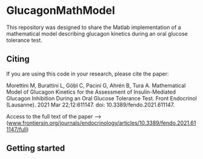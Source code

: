 # GlucagonMathModel
This repository was designed to share the Matlab implementation of a mathematical model describing glucagon kinetics during an oral glucose tolerance test. 

## Citing
If you are using this code in your research, please cite the paper:

Morettini M, Burattini L, Göbl C, Pacini G, Ahrén B, Tura A. Mathematical Model of Glucagon Kinetics for the Assessment of Insulin-Mediated Glucagon Inhibition During an Oral Glucose Tolerance Test. Front Endocrinol (Lausanne). 2021 Mar 22;12:611147. doi: 10.3389/fendo.2021.611147.

Access to the full text of the paper -->(www.frontiersin.org/journals/endocrinology/articles/10.3389/fendo.2021.611147/full)

## Getting started
